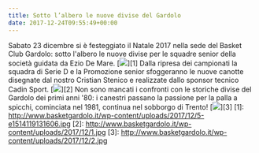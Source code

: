 ```yaml
---
title: Sotto l’albero le nuove divise del Gardolo
date: 2017-12-24T09:55:49+00:00
---
```

Sabato 23 dicembre si è festeggiato il Natale 2017 nella sede del Basket Club Gardolo: sotto l'albero le nuove divise per le squadre senior della società guidata da Ezio De Mare. \[![](http://www.basketgardolo.it/wp-content/uploads/2017/12/5-1024x683.jpg)\]\[1\] Dalla ripresa dei campionati la squadra di Serie D e la Promozione senior sfoggeranno le nuove canotte disegnate dal nostro Cristian Stenico e realizzate dallo sponsor tecnico Cadin Sport. \[![](http://www.basketgardolo.it/wp-content/uploads/2017/12/1-1024x683.jpg)\]\[2\] Non sono mancati i confronti con le storiche divise del Gardolo dei primi anni '80: i canestri passano la passione per la palla a spicchi, cominciata nel 1981, continua nel sobborgo di Trento! \[![](http://www.basketgardolo.it/wp-content/uploads/2017/12/2-1024x680.jpg)\]\[3\] \[1\]: http://www.basketgardolo.it/wp-content/uploads/2017/12/5-e1514119131606.jpg \[2\]: http://www.basketgardolo.it/wp-content/uploads/2017/12/1.jpg \[3\]: http://www.basketgardolo.it/wp-content/uploads/2017/12/2.jpg